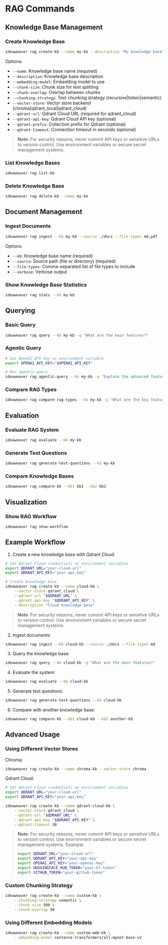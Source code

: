 # RAG Commands

## Knowledge Base Management

### Create Knowledge Base
```bash
ideaweaver rag create-kb --name my-kb --description "My knowledge base"
```

Options:

- `--name`: Knowledge base name (required)
- `--description`: Knowledge base description
- `--embedding-model`: Embedding model to use
- `--chunk-size`: Chunk size for text splitting
- `--chunk-overlap`: Overlap between chunks
- `--chunking-strategy`: Text chunking strategy (recursive|token|semantic)
- `--vector-store`: Vector store backend (chroma|qdrant_local|qdrant_cloud)
- `--qdrant-url`: Qdrant Cloud URL (required for qdrant_cloud)
- `--qdrant-api-key`: Qdrant Cloud API key (optional)
- `--qdrant-prefix`: Collection prefix for Qdrant (optional)
- `--qdrant-timeout`: Connection timeout in seconds (optional)

> **Note**: For security reasons, never commit API keys or sensitive URLs to version control. Use environment variables or secure secret management systems.

### List Knowledge Bases
```bash
ideaweaver rag list-kb
```

### Delete Knowledge Base
```bash
ideaweaver rag delete-kb --name my-kb
```

## Document Management

### Ingest Documents
```bash
ideaweaver rag ingest --kb my-kb --source ./docs --file-types md,pdf
```

Options:

- `--kb`: Knowledge base name (required)
- `--source`: Source path (file or directory) (required)
- `--file-types`: Comma-separated list of file types to include
- `--verbose`: Verbose output

### Show Knowledge Base Statistics
```bash
ideaweaver rag stats --kb my-kb
```

## Querying

### Basic Query
```bash
ideaweaver rag query --kb my-kb -q "What are the main features?"
```

### Agentic Query
```bash
# Set OpenAI API key as environment variable
export OPENAI_API_KEY="$OPENAI_API_KEY"

# Run agentic query
ideaweaver rag agentic-query --kb my-kb -q "Explain the advanced features"
```

### Compare RAG Types
```bash
ideaweaver rag compare-rag-types --kb my-kb -q "What are the key features?"
```

## Evaluation

### Evaluate RAG System
```bash
ideaweaver rag evaluate --kb my-kb
```

### Generate Test Questions
```bash
ideaweaver rag generate-test-questions --kb my-kb
```

### Compare Knowledge Bases
```bash
ideaweaver rag compare-kb --kb1 kb1 --kb2 kb2
```

## Visualization

### Show RAG Workflow
```bash
ideaweaver rag show-workflow
```

## Example Workflow

1. Create a new knowledge base with Qdrant Cloud:
```bash
# Set Qdrant Cloud credentials as environment variables
export QDRANT_URL="your-cloud-url"
export QDRANT_API_KEY="your-api-key"

# Create knowledge base
ideaweaver rag create-kb --name cloud-kb \
    --vector-store qdrant_cloud \
    --qdrant-url "$QDRANT_URL" \
    --qdrant-api-key "$QDRANT_API_KEY" \
    --description "Cloud knowledge base"
```

> **Note**: For security reasons, never commit API keys or sensitive URLs to version control. Use environment variables or secure secret management systems.

2. Ingest documents:
```bash
ideaweaver rag ingest --kb cloud-kb --source ./docs --file-types md
```

3. Query the knowledge base:
```bash
ideaweaver rag query --kb cloud-kb -q "What are the main features?"
```

4. Evaluate the system:
```bash
ideaweaver rag evaluate --kb cloud-kb
```

5. Generate test questions:
```bash
ideaweaver rag generate-test-questions --kb cloud-kb
```

6. Compare with another knowledge base:
```bash
ideaweaver rag compare-kb --kb1 cloud-kb --kb2 another-kb
```

## Advanced Usage

### Using Different Vector Stores

Chroma:
```bash
ideaweaver rag create-kb --name chroma-kb --vector-store chroma
```

Qdrant Cloud:
```bash
# Set Qdrant Cloud credentials as environment variables
export QDRANT_URL="your-cloud-url"
export QDRANT_API_KEY="your-api-key"

ideaweaver rag create-kb --name qdrant-cloud-kb \
    --vector-store qdrant_cloud \
    --qdrant-url "$QDRANT_URL" \
    --qdrant-api-key "$QDRANT_API_KEY" \
    --qdrant-timeout 30
```

> **Note**: For security reasons, never commit API keys or sensitive URLs to version control. Use environment variables or secure secret management systems. Example:
> ```bash
> export QDRANT_URL="your-cloud-url"
> export QDRANT_API_KEY="your-api-key"
> export OPENAI_API_KEY="your-openai-key"
> export HUGGINGFACE_HUB_TOKEN="your-hf-token"
> export GITHUB_TOKEN="your-github-token"
> ```

### Custom Chunking Strategy

```bash
ideaweaver rag create-kb --name custom-kb \
    --chunking-strategy semantic \
    --chunk-size 500 \
    --chunk-overlap 50
```

### Using Different Embedding Models

```bash
ideaweaver rag create-kb --name custom-emb-kb \
    --embedding-model sentence-transformers/all-mpnet-base-v2
``` 